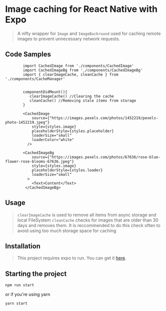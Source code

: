 # Image caching for React Native with Expo

> A  nifty wrapper for `Image` and `ImageBackround` used for caching remote images to prevent unnecessary network requests.

## Code Samples



```
        import CachedImage from './components/CachedImage'
        import CachedImageBg from './components/CachedImageBg'
        import { clearImageCache, cleanCache } from './components/CacheManager'
        
        
        componentDidMount(){
           clearImageCache() //Clearing the cache
           cleanCache() //Removing stale items from storage
        }

        <CachedImage
            source={"https://images.pexels.com/photos/1452219/pexels-photo-1452219.jpeg"}
            style={styles.image}
            placeholderStyle={styles.placeholder}
            loaderSize="small"
            loaderColor="white"
          />

        <CachedImageBg
            source={"https://images.pexels.com/photos/67636/rose-blue-flower-rose-blooms-67636.jpeg"}
            style={styles.image}
            placeholderStyle={styles.loader}
            loaderSize="small"
          >
            <Text>Content</Text>
         </CachedImageBg>
```

## Usage

> `clearImageCache` is used to remove all items from async storage and local FileSystem
> `cleanCache` checks for images that are older than 30 days and removes them. It is reccommended to do this check often to avoid using too much storage space for caching

## Installation

>This project requires expo to run. You can get it [here](https://docs.expo.io/versions/latest/introduction/installation).

## Starting the project


`npm run start`

or if you're using yarn

`yarn start`
